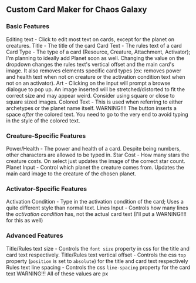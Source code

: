 ## Custom Card Maker for Chaos Galaxy
### Basic Features
Editing text - Click to edit most text on cards, except for the planet on creatures.
Title - The title of the card
Card Text - The rules text of a card
Card Type - The type of a card (Resource, Creature, Attachment, Activator); I'm planning to ideally add Planet soon as well. Changing the value on the dropdown changes the rules text's vertical offset and the main card's image. It also removes elements specific card types (ex: removes power and health text when not on creature or the activation condition text when not on an activator).
Art - Clicking on the input will prompt a browse dialogue to pop up. An image inserted will be stretched/distorted to fit the correct size and may appear weird. Consider using square or close to square sized images.
Colored Text - This is used when referring to either archetypes or the planet name itself. WARNING!!!! The button inserts a space *after* the colored text. You need to go to the very end to avoid typing in the style of the colored text.
### Creature-Specific Features
Power/Health - The power and health of a card. Despite being numbers, other characters are allowed to be typed in.
Star Cost - How many stars the creature costs. On select just updates the image of the correct star count.
Planet Input - Control which planet the creature comes from. Updates the main card image to the creature of the chosen planet.
### Activator-Specific Features
Activation Condition - Type in the activation condition of the card; Uses a quite different style than normal text.
Lines Input - Controls how many lines the *activation condition* has, not the actual card text (I'll put a WARNING!!!! for this as well)
### Advanced Features
Title/Rules text size - Controls the `font size` property in css for the title and card text respectively.
Title/Rules text vertical offset - Controls the css `top` property (`position` is set to `absolute`) for the title and card text respectively
Rules text line spacing - Controls the css `line-spacing` property for the card text
WARNING!!! All of these values are px
